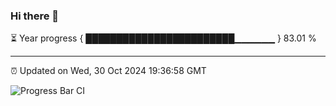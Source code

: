### Hi there 👋

⏳ Year progress { ████████████████████████▁▁▁▁▁▁ } 83.01 %

---

⏰ Updated on Wed, 30 Oct 2024 19:36:58 GMT

![Progress Bar CI](https://github.com/IshwaranRudhara/GIT-ACTION/workflows/Progress%20Bar%20CI/badge.svg)
